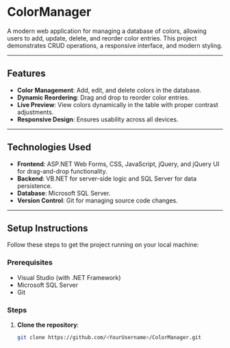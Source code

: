 # ColorManager

A modern web application for managing a database of colors, allowing users to add, update, delete, and reorder color entries. This project demonstrates CRUD operations, a responsive interface, and modern styling.

---

## Features

- **Color Management**: Add, edit, and delete colors in the database.
- **Dynamic Reordering**: Drag and drop to reorder color entries.
- **Live Preview**: View colors dynamically in the table with proper contrast adjustments.
- **Responsive Design**: Ensures usability across all devices.

---

## Technologies Used

- **Frontend**: ASP.NET Web Forms, CSS, JavaScript, jQuery, and jQuery UI for drag-and-drop functionality.
- **Backend**: VB.NET for server-side logic and SQL Server for data persistence.
- **Database**: Microsoft SQL Server.
- **Version Control**: Git for managing source code changes.

---

## Setup Instructions

Follow these steps to get the project running on your local machine:

### Prerequisites
- Visual Studio (with .NET Framework)
- Microsoft SQL Server
- Git

### Steps
1. **Clone the repository**:
   ```bash
   git clone https://github.com/<YourUsername>/ColorManager.git
